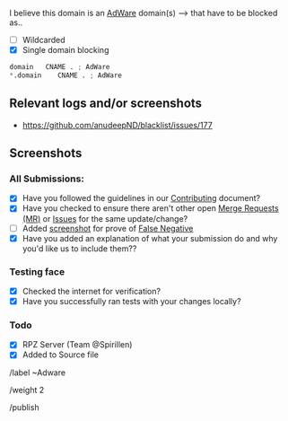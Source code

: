 I believe this domain is an [AdWare](https://mypdns.org/MypDNS/support/-/wikis/Adware) domain(s) --> that have to be blocked as..

- [ ] Wildcarded
- [x] Single domain blocking

```python
domain   CNAME . ; AdWare
*.domain	CNAME . ; AdWare
```

## Relevant logs and/or screenshots
- https://github.com/anudeepND/blacklist/issues/177

## Screenshots


### All Submissions:
- [X] Have you followed the guidelines in our [Contributing](CONTRIBUTING.md)
	  document?
- [x] Have you checked to ensure there aren't other open
      [Merge Requests (MR)](../merge_requests) or [Issues](../issues) for the
      same update/change?
- [ ] Added [screenshot](https://mypdns.org/MypDNS/support/-/wikis/Screenshot)
	  for prove of [False Negative](https://mypdns.org/MypDNS/support/-/wikis/False-Negative)
- [X] Have you added an explanation of what your submission do and why you'd
	  like us to include them??

### Testing face
- [X] Checked the internet for verification?
- [X] Have you successfully ran tests with your changes locally?

### Todo
- [X] RPZ Server (Team @Spirillen)
- [X] Added to Source file

/label ~Adware

/weight 2

/publish

<!-- template link https://mypdns.org/my-privacy-dns/matrix/-/issues/new?issuable_template=-aa -->
